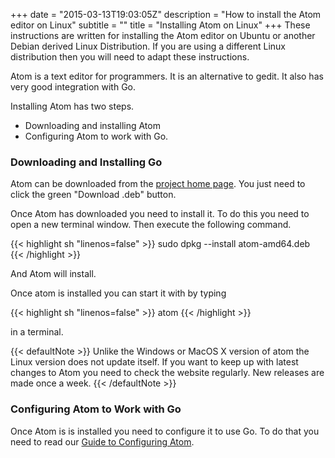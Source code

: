 +++
date = "2015-03-13T19:03:05Z"
description = "How to install the Atom editor on Linux"
subtitle = ""
title = "Installing Atom on Linux"
+++
These instructions are written for installing the Atom editor on Ubuntu or another
Debian derived Linux Distribution. If you are using a different Linux distribution
then you will need to adapt these instructions.

Atom is a text editor for programmers. It is an alternative to gedit.
It also has very good integration with Go.

Installing Atom has two steps.

* Downloading and installing Atom
* Configuring Atom to work with Go.

### Downloading and Installing Go

Atom can be downloaded from the [project home page](http://atom.io).
You just need to click the green "Download .deb" button.

Once Atom has downloaded you need to install it. To do this you need to open a
new terminal window. Then execute the following command.

{{< highlight  sh "linenos=false" >}}
sudo dpkg --install atom-amd64.deb
{{< /highlight >}}

And Atom will install.

Once atom is installed you can start it with by typing

{{< highlight  sh "linenos=false" >}}
atom
{{< /highlight >}}

in a terminal.

{{< defaultNote >}}
Unlike the Windows or MacOS X version of atom the Linux version does not
update itself. If you want to keep up with latest changes to Atom you need to
check the website regularly. New releases are made once a week.
{{< /defaultNote >}}

### Configuring Atom to Work with Go

Once Atom is is installed you need to configure it to use Go. To do that you
need to read our [Guide to Configuring Atom](/install/atom/configure).
